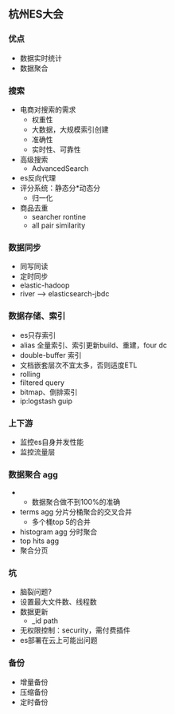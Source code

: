 


## 杭州ES大会

### 优点
* 数据实时统计
* 数据聚合

### 搜索
* 电商对搜索的需求
	* 权重性
	* 大数据，大规模索引创建
	* 准确性
	* 实时性、可靠性
* 高级搜索
	* AdvancedSearch
* es反向代理 
* 评分系统：静态分*动态分
	* 归一化
* 商品去重
	* searcher rontine
	* all pair similarity  

### 数据同步
* 同写同读
* 定时同步
* elastic-hadoop
* river --> elasticsearch-jbdc

### 数据存储、索引
* es只存索引
* alias 全量索引、索引更新build、重建，four dc
* double-buffer 索引
* 文档嵌套层次不宜太多，否则适度ETL
* rolling
* filtered query
* bitmap、倒排索引
* ip:logstash guip

### 上下游
* 监控es自身并发性能
* 监控流量层

### 数据聚合 agg
* - 数据聚合做不到100%的准确
* terms agg 分片分桶聚合的交叉合并
	* 多个桶top 5的合并	
* histogram agg 分时聚合
* top hits agg 
* 聚合分页

### 坑
* 脑裂问题?
* 设置最大文件数、线程数
* 数据更新
	* _id path
* 无权限控制：security，需付费插件
* es部署在云上可能出问题

	
### 备份 	
* 增量备份
* 压缩备份
* 定时备份
